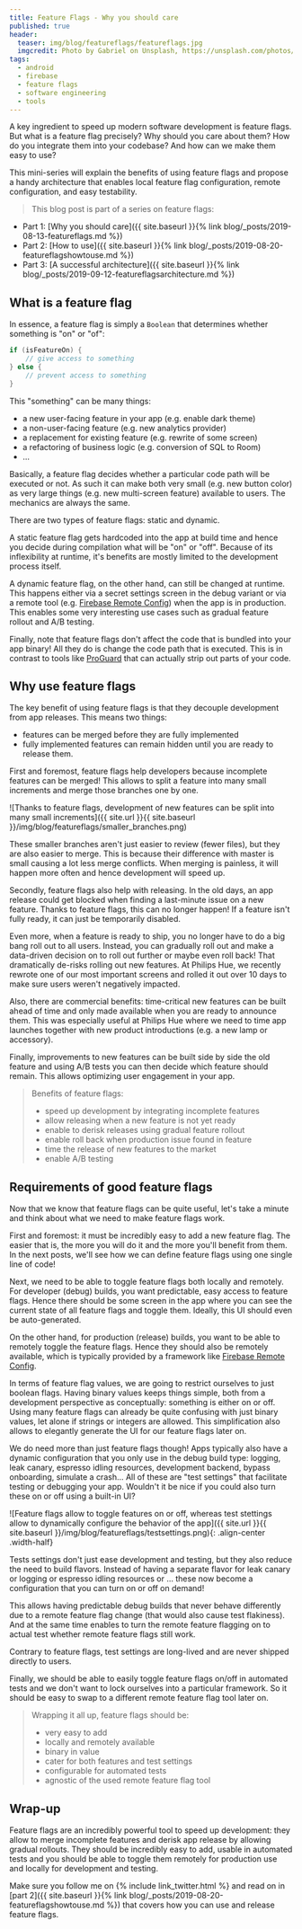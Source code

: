 ```yaml
---
title: Feature Flags - Why you should care
published: true
header:
  teaser: img/blog/featureflags/featureflags.jpg
  imgcredit: Photo by Gabriel on Unsplash, https://unsplash.com/photos/iynyPZ8shPk, cropped
tags:
  - android
  - firebase
  - feature flags
  - software engineering
  - tools
---
```

A key ingredient to speed up modern software development is feature flags. But what is a feature flag precisely? Why should you care about them? How do you integrate them into your codebase? And how can we make them easy to use?

This mini-series will explain the benefits of using feature flags and propose a handy architecture that enables local feature flag configuration, remote configuration, and easy testability.

> This blog post is part of a series on feature flags:
- Part 1: [Why you should care]({{ site.baseurl }}{% link blog/_posts/2019-08-13-featureflags.md %})
- Part 2: [How to use]({{ site.baseurl }}{% link blog/_posts/2019-08-20-featureflagshowtouse.md %})
- Part 3: [A successful architecture]({{ site.baseurl }}{% link blog/_posts/2019-09-12-featureflagsarchitecture.md %})

## What is a feature flag
In essence, a feature flag is simply a `Boolean` that determines whether something is "on" or "of":

```kotlin
if (isFeatureOn) {
    // give access to something
} else {
    // prevent access to something
}
```

This "something" can be many things:

- a new user-facing feature in your app (e.g. enable dark theme)
- a non-user-facing feature (e.g. new analytics provider)
- a replacement for existing feature (e.g. rewrite of some screen)
- a refactoring of business logic (e.g. conversion of SQL to Room)
- ...

Basically, a feature flag decides whether a particular code path will be executed or not. As such it can make both very small (e.g. new button color) as very large things (e.g. new multi-screen feature) available to users. The mechanics are always the same.

There are two types of feature flags: static and dynamic.

A static feature flag gets hardcoded into the app at build time and hence you decide during compilation what will be "on" or "off". Because of its inflexibility at runtime, it's benefits are mostly limited to the development process itself.

A dynamic feature flag, on the other hand, can still be changed at runtime. This happens either via a secret settings screen in the debug variant or via a remote tool (e.g. [Firebase Remote Config](https://firebase.google.com/docs/remote-config)) when the app is in production. This enables some very interesting use cases such as gradual feature rollout and A/B testing.

Finally, note that feature flags don't affect the code that is bundled into your app binary! All they do is change the code path that is executed. This is in contrast to tools like [ProGuard](https://www.guardsquare.com/en/products/proguard) that can actually strip out parts of your code.

## Why use feature flags
The key benefit of using feature flags is that they decouple development from app releases. This means two things:

- features can be merged before they are fully implemented
- fully implemented features can remain hidden until you are ready to release them.

First and foremost, feature flags help developers because incomplete features can be merged! This allows to split a feature into many small increments and merge those branches one by one.

![Thanks to feature flags, development of new features can be split into many small increments]({{ site.url }}{{ site.baseurl }}/img/blog/featureflags/smaller_branches.png)

These smaller branches aren't just easier to review (fewer files), but they are also easier to merge. This is because their difference with master is small causing a lot less merge conflicts. When merging is painless, it will happen more often and hence development will speed up.

Secondly, feature flags also help with releasing. In the old days, an app release could get blocked when finding a last-minute issue on a new feature. Thanks to feature flags, this can no longer happen! If a feature isn't fully ready, it can just be temporarily disabled.

Even more, when a feature is ready to ship, you no longer have to do a big bang roll out to all users. Instead, you can gradually roll out and make a data-driven decision on to roll out further or maybe even roll back! That dramatically de-risks rolling out new features. At Philips Hue, we recently rewrote one of our most important screens and rolled it out over 10 days to make sure users weren't negatively impacted.

Also, there are commercial benefits: time-critical new features can be built ahead of time and only made available when you are ready to announce them. This was especially useful at Philips Hue where we need to time app launches together with new product introductions (e.g. a new lamp or accessory).

Finally, improvements to new features can be built side by side the old feature and using A/B tests you can then decide which feature should remain. This allows optimizing user engagement in your app.

> Benefits of feature flags:
> - speed up development by integrating incomplete features
> - allow releasing when a new feature is not yet ready
> - enable to derisk releases using gradual feature rollout
> - enable roll back when production issue found in feature
> - time the release of new features to the market
> - enable A/B testing

## Requirements of good feature flags
Now that we know that feature flags can be quite useful, let's take a minute and think about what we need to make feature flags work.

First and foremost: it must be incredibly easy to add a new feature flag. The easier that is, the more you will do it and the more you'll benefit from them. In the next posts, we'll see how we can define feature flags using one single line of code!

Next, we need to be able to toggle feature flags both locally and remotely. For developer (debug) builds, you want predictable, easy access to feature flags. Hence there should be some screen in the app where you can see the current state of all feature flags and toggle them. Ideally, this UI should even be auto-generated.

On the other hand, for production (release) builds, you want to be able to remotely toggle the feature flags. Hence they should also be remotely available, which is typically provided by a framework like [Firebase Remote Config](https://firebase.google.com/docs/remote-config).

In terms of feature flag values, we are going to restrict ourselves to just boolean flags. Having binary values keeps things simple, both from a development perspective as conceptually: something is either on or off. Using many feature flags can already be quite confusing with just binary values, let alone if strings or integers are allowed. This simplification also allows to elegantly generate the UI for our feature flags later on.

We do need more than just feature flags though! Apps typically also have a dynamic configuration that you only use in the debug build type: logging, leak canary, espresso idling resources, development backend, bypass onboarding, simulate a crash... All of these are "test settings" that facilitate testing or debugging your app. Wouldn't it be nice if you could also turn these on or off using a built-in UI?

![Feature flags allow to toggle features on or off, whereas test stettings allow to dynamically configure the behavior of the app]({{ site.url }}{{ site.baseurl }}/img/blog/featureflags/testsettings.png){: .align-center .width-half}

Tests settings don't just ease development and testing, but they also reduce the need to build flavors. Instead of having a separate flavor for leak canary or logging or espresso idling resources or ... these now become a configuration that you can turn on or off on demand!

This allows having predictable debug builds that never behave differently due to a remote feature flag change (that would also cause test flakiness). And at the same time enables to turn the remote feature flagging on to actual test whether remote feature flags still work.

Contrary to feature flags, test settings are long-lived and are never shipped directly to users.

Finally, we should be able to easily toggle feature flags on/off in automated tests and we don't want to lock ourselves into a particular framework. So it should be easy to swap to a different remote feature flag tool later on.

> Wrapping it all up, feature flags should be:
> - very easy to add
> - locally and remotely available
> - binary in value
> - cater for both features and test settings
> - configurable for automated tests
> - agnostic of the used remote feature flag tool

## Wrap-up
Feature flags are an incredibly powerful tool to speed up development: they allow to merge incomplete features and derisk app release by allowing gradual rollouts. They should be incredibly easy to add, usable in automated tests and you should be able to toggle them remotely for production use and locally for development and testing.

Make sure you follow me on {% include link_twitter.html %} and read on in [part 2]({{ site.baseurl }}{% link blog/_posts/2019-08-20-featureflagshowtouse.md %}) that covers how you can use and release feature flags.
